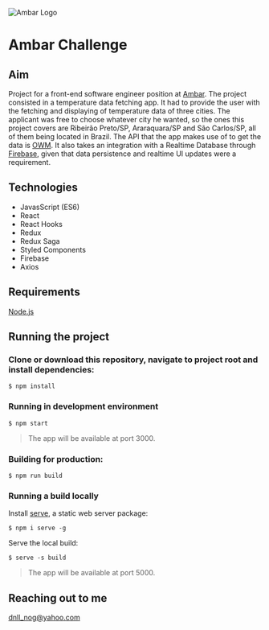 ![Ambar Logo](https://media-exp1.licdn.com/dms/image/C4E0BAQHaeaoUKL7CkQ/company-logo_200_200/0/1612379609051?e=2159024400&v=beta&t=HSuR1KOqkIy-sLmXjpPFfJIhAWBCg536TkAd_GPWqnY)
# Ambar Challenge
## Aim
Project for a front-end software engineer position at [Ambar](https://www.ambar.tech/). The project consisted in a temperature data fetching app. It had to provide the user with the fetching and displaying of temperature data of three cities. The applicant was free to choose whatever city he wanted, so the ones this project covers are Ribeirão Preto/SP, Araraquara/SP and São Carlos/SP, all of them being located in Brazil. The API that the app makes use of to get the data is [OWM](https://openweathermap.org/api). It also takes an integration with a Realtime Database through [Firebase](https://firebase.google.com/), given that data persistence and realtime UI updates were a requirement.
## Technologies
* JavasScript (ES6)
* React
* React Hooks
* Redux
* Redux Saga
* Styled Components
* Firebase
* Axios
## Requirements
[Node.js](https://nodejs.org/en/)
## Running the project
### Clone or download this repository, navigate to project root and install dependencies:
```$ npm install```
### Running in development environment
```$ npm start```
> The app will be available at port 3000.
### Building for production:
```$ npm run build```
### Running a build locally
Install [serve](https://www.npmjs.com/package/serve), a static web server package:


```$ npm i serve -g```

Serve the local build:


```$ serve -s build```
> The app will be available at port 5000.
## Reaching out to me
dnll_nog@yahoo.com
